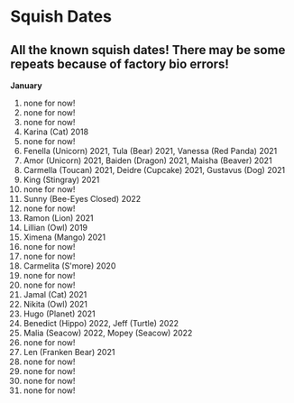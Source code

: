 # Squish Dates
## All the known squish dates! There may be some repeats because of factory bio errors!
**January**
1. none for now!
2. none for now!
3. none for now!
4. Karina (Cat) 2018
5. none for now!
6. Fenella (Unicorn) 2021, Tula (Bear) 2021, Vanessa (Red Panda) 2021
7. Amor (Unicorn) 2021, Baiden (Dragon) 2021, Maisha (Beaver) 2021
8. Carmella (Toucan) 2021, Deidre (Cupcake) 2021, Gustavus (Dog) 2021
9. King (Stingray) 2021
10. none for now!
11. Sunny (Bee-Eyes Closed) 2022
12. none for now!
13. Ramon (Lion) 2021
14. Lillian (Owl) 2019
15. Ximena (Mango) 2021
16. none for now!
17. none for now!
18. Carmelita (S'more) 2020
19. none for now!
20. none for now!
21. Jamal (Cat) 2021
22. Nikita (Owl) 2021
23. Hugo (Planet) 2021
24. Benedict (Hippo) 2022, Jeff (Turtle) 2022
25. Malia (Seacow) 2022, Mopey (Seacow) 2022
26. none for now!
27. Len (Franken Bear) 2021
28. none for now!
29. none for now!
30. none for now!
31. none for now!

